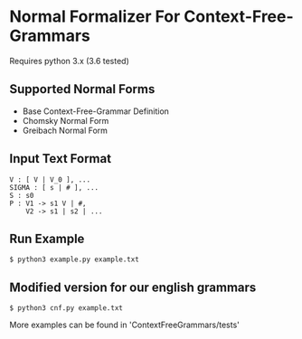# Normal Formalizer For Context-Free-Grammars
Requires python 3.x (3.6 tested)
## Supported Normal Forms
- Base Context-Free-Grammar Definition
- Chomsky Normal Form
- Greibach Normal Form

## Input Text Format
```
V : [ V | V_0 ], ...
SIGMA : [ s | # ], ...
S : s0
P : V1 -> s1 V | #,
    V2 -> s1 | s2 | ...
```

## Run Example
```
$ python3 example.py example.txt 

```

## Modified version for our english grammars
```
$ python3 cnf.py example.txt
```
More examples can be found in 'ContextFreeGrammars/tests'
